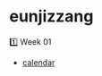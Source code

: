 # eunjizzang

1️⃣ Week 01
- [calendar](https://github.com/iOS-SOPT-iNNovation/eunjizzang/blob/master/study/week01.md)
